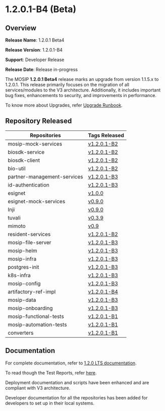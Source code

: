 # 1.2.0.1-B4 (Beta)

## Overview

**Release Name**: 1.2.0.1 Beta4 

**Release Version**: 1.2.0.1-B4

**Support**: Developer Release

**Release Date**: Release in-progress

The MOSIP **1.2.0.1 Beta4** release marks an upgrade from version 1.1.5.x to 1.2.0.1. This release primarily focuses on the migration of all services/modules to the V3 architecture. Additionally, it includes important bug fixes, enhancements to security, and improvements in performance.

To know more about Upgrades, refer [Upgrade Runbook](upgrade-runbook.md).


## Repository Released

| **Repositories**            | **Tags Released**                                                                        |
| --------------------------- | ---------------------------------------------------------------------------------------- |
| mosip-mock-services         | [v1.2.0.1-B2](https://github.com/mosip/mosip-mock-services/tree/v1.2.0.1-B2)             |
| biosdk-service              | [v1.2.0.1-B2](https://github.com/mosip/biosdk-services/tree/v1.2.0.1-B2/biosdk-services) |
| biosdk-client               | [v1.2.0.1-B2](https://github.com/mosip/biosdk-client/tree/v1.2.0.1-B2/biosdk-client)     |
| bio-util                    | [v1.2.0.1-B2](https://github.com/mosip/bio-utils/tree/v1.2.0)                            |
| partner-management-services | [v1.2.0.1-B3](https://github.com/mosip/partner-management-services/tree/v1.2.0.1-B3)     |
| id-authentication           | [v1.2.0.1-B3](https://github.com/mosip/partner-management-services/tree/v1.2.0.1-B3)     |
| esignet                     | [v1.0.0](https://github.com/mosip/esignet/tree/v1.0.0)                                   |
| esignet-mock-services       | [v0.9.0](https://github.com/mosip/esignet-mock-services/tree/v0.9.0)                     |
| Inji                        | [v0.9.0](https://github.com/mosip/inji/tree/v0.9)                                        |
| tuvali                      | [v0.3.9](https://github.com/mosip/tuvali/tree/v0.3.9)                                    |
| mimoto                      | [v0.9](https://github.com/mosip/mimoto/tree/v1.2.0.1-B1)                                 |
| resident-services           | [v1.2.0.1-B2](https://github.com/mosip/resident-services/tree/v1.2.0.1-B2)               |
| mosip-file-server           | [v1.2.0.1-B3](https://github.com/mosip/mosip-file-server/tree/v1.2.0.1-B3)               |
| mosip-helm                  | [v1.2.0.1-B3](https://github.com/mosip/mosip-helm/tree/v1.2.0.1-B3)                      |
| mosip-infra                 | [v1.2.0.1-B3](https://github.com/mosip/mosip-infra/tree/v1.2.0.1-B3)                     |
| postgres-init               | [v1.2.0.1-B3](https://github.com/mosip/postgres-init/tree/v1.2.0.1-B3)                   |
| k8s-infra                   | [v1.2.0.1-B3](https://github.com/mosip/k8s-infra/tree/v1.2.0.1-B3)                       |
| mosip-config                | [v1.2.0.1-B3](https://github.com/mosip/mosip-config/tree/v1.2.0.1-B3)                    |
| artifactory-ref-impl        | [v1.2.0.1-B4](https://github.com/mosip/artifactory-ref-impl/tree/v1.2.0.1-B4)            |
| mosip-data                  | [v1.2.0.1-B3](https://github.com/mosip/mosip-data/tree/v1.2.0.1-B3)                      |
| mosip-onboarding            | [v1.2.0.1-B3](https://github.com/mosip/mosip-onboarding/tree/v1.2.0.1-B3)                |
| mosip-functional-tests      | [v1.2.0.1-B1](https://github.com/mosip/mosip-functional-tests/tree/v1.2.0.1-B1)          |
| mosip-automation-tests      | [v1.2.0.1-B1](https://github.com/mosip/mosip-automation-tests/tree/v1.2.0.1-B1)          |
| converters                  | [v1.2.0.1-B1](https://github.com/mosip/converters/tree/v1.2.0.1-B1)                      |

## Documentation

For complete documentation, refer to [1.2.0 LTS documentation](https://docs.mosip.io/1.2.0/).

To read though the Test Reports, refer [here](https://docs.mosip.io/1.2.0/releases/release-notes-1.2.0.1-b3/test-report-1.2.0.1-b3).

Deployment documentation and scripts have been enhanced and are compliant with V3 architecture.

Developer documentation for all the repositories has been added for developers to set up in their local systems.

